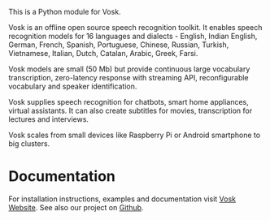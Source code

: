 This is a Python module for Vosk.

Vosk is an offline open source speech recognition toolkit. It enables
speech recognition models for 16 languages and dialects - English, Indian
English, German, French, Spanish, Portuguese, Chinese, Russian, Turkish,
Vietnamese, Italian, Dutch, Catalan, Arabic, Greek, Farsi.

Vosk models are small (50 Mb) but provide continuous large vocabulary
transcription, zero-latency response with streaming API, reconfigurable
vocabulary and speaker identification.

Vosk supplies speech recognition for chatbots, smart home appliances,
virtual assistants. It can also create subtitles for movies,
transcription for lectures and interviews.

Vosk scales from small devices like Raspberry Pi or Android smartphone to
big clusters.

# Documentation

For installation instructions, examples and documentation visit [Vosk
Website](https://alphacephei.com/vosk). See also our project on
[Github](https://github.com/alphacep/vosk-api).

